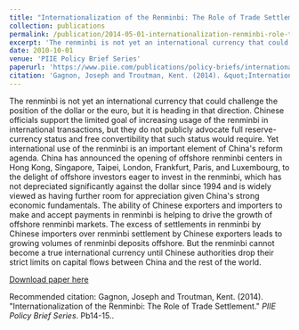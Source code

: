 ```yaml
---
title: "Internationalization of the Renminbi: The Role of Trade Settlement"
collection: publications
permalink: /publication/2014-05-01-internationalization-renminbi-role-trade-settlement
excerpt: 'The renminbi is not yet an international currency that could challenge the position of the dollar or the euro, but it is heading in that direction. Chinese officials support the limited goal of increasing usage of the renminbi in international transactions, but they do not publicly advocate full reserve-currency status and free convertibility that such status would require. Yet international use of the renminbi is an important element of China's reform agenda. China has announced the opening of offshore renminbi centers in Hong Kong, Singapore, Taipei, London, Frankfurt, Paris, and Luxembourg, to the delight of offshore investors eager to invest in the renminbi, which has not depreciated significantly against the dollar since 1994 and is widely viewed as having further room for appreciation given China's strong economic fundamentals. The ability of Chinese exporters and importers to make and accept payments in renminbi is helping to drive the growth of offshore renminbi markets. The excess of settlements in renminbi by Chinese importers over renminbi settlement by Chinese exporters leads to growing volumes of renminbi deposits offshore. But the renminbi cannot become a true international currency until Chinese authorities drop their strict limits on capital flows between China and the rest of the world.'
date: 2010-10-01
venue: 'PIIE Policy Brief Series'
paperurl: 'https://www.piie.com/publications/policy-briefs/internationalization-renminbi-role-trade-settlement'
citation: 'Gagnon, Joseph and Troutman, Kent. (2014). &quot;Internationalization of the Renminbi: The Role of Trade Settlement.&quot; <i>PIIE Policy Brief Series</i>. Pb14-15.'
---
```

The renminbi is not yet an international currency that could challenge the position of the dollar or the euro, but it is heading in that direction. Chinese officials support the limited goal of increasing usage of the renminbi in international transactions, but they do not publicly advocate full reserve-currency status and free convertibility that such status would require. Yet international use of the renminbi is an important element of China's reform agenda. China has announced the opening of offshore renminbi centers in Hong Kong, Singapore, Taipei, London, Frankfurt, Paris, and Luxembourg, to the delight of offshore investors eager to invest in the renminbi, which has not depreciated significantly against the dollar since 1994 and is widely viewed as having further room for appreciation given China's strong economic fundamentals. The ability of Chinese exporters and importers to make and accept payments in renminbi is helping to drive the growth of offshore renminbi markets. The excess of settlements in renminbi by Chinese importers over renminbi settlement by Chinese exporters leads to growing volumes of renminbi deposits offshore. But the renminbi cannot become a true international currency until Chinese authorities drop their strict limits on capital flows between China and the rest of the world.

[Download paper here](https://www.piie.com/sites/default/files/publications/pb/pb14-15.pdf)

Recommended citation: Gagnon, Joseph and Troutman, Kent. (2014). &quot;Internationalization of the Renminbi: The Role of Trade Settlement.&quot; <i>PIIE Policy Brief Series</i>. Pb14-15..